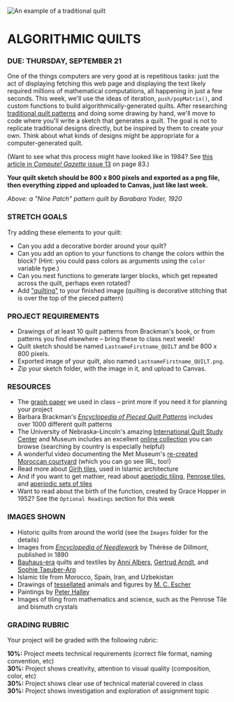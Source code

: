 ![An example of a traditional quilt](https://raw.githubusercontent.com/jeffThompson/CreativeProgramming1/master/Images/Week02_IterationAndLoops/NinePatch_BarbaraYoder_1920-detail.jpg)

ALGORITHMIC QUILTS
====

### DUE: THURSDAY, SEPTEMBER 21  

One of the things computers are very good at is repetitious tasks: just the act of displaying fetching this web page and displaying the text likely required millions of mathematical computations, all happening in just a few seconds. This week, we'll use the ideas of iteration, `push/popMatrix()`, and custom functions to build algorithmically-generated quilts. After researching [traditional quilt patterns](https://github.com/jeffThompson/CreativeProgramming1/blob/master/Readings/Week02_IterationAndLoops/EncyclopediaOfPiecedQuiltPatterns_BarbaraBrackman.pdf) and doing some drawing by hand, we'll move to code where you'll write a sketch that generates a quilt. The goal is not to replicate traditional designs directly, but be inspired by them to create your own. Think about what kinds of designs might be appropriate for a computer-generated quilt.

(Want to see what this process might have looked like in 1984? See [this article in *Compute! Gazette* issue 13](https://archive.org/stream/1984-07-computegazette/Compute_Gazette_Issue_13_1984_Jul#page/n85/mode/2up) on page 83.)

**Your quilt sketch should be 800 x 800 pixels and exported as a png file, then everything zipped and uploaded to Canvas, just like last week.**

*Above: a "Nine Patch" pattern quilt by Barabara Yoder, 1920*  

### STRETCH GOALS  
Try adding these elements to your quilt:

* Can you add a decorative border around your quilt?  
* Can you add an option to your functions to change the colors within the block? (Hint: you could pass colors as arguments using the `color` variable type.)  
* Can you nest functions to generate larger blocks, which get repeated across the quilt, perhaps even rotated?  
* Add ["quilting"](https://en.wikipedia.org/wiki/Quilting) to your finished image (quilting is decorative stitching that is over the top of the pieced pattern)  

### PROJECT REQUIREMENTS  

* Drawings of at least 10 quilt patterns from Brackman's book, or from patterns you find elsewhere – bring these to class next week!  
* Quilt sketch should be named `LastnameFirstname_QUILT` and be 800 x 800 pixels.  
* Exported image of your quilt, also named `LastnameFirstname_QUILT.png`.  
* Zip your sketch folder, with the image in it, and upload to Canvas.  

### RESOURCES  

* The [graph paper](https://github.com/jeffThompson/CreativeProgramming1/blob/master/Resources/QuiltGraphPaper.pdf) we used in class – print more if you need it for planning your project  
* Barbara Brackman's [*Encyclopedia of Pieced Quilt Patterns*](https://github.com/jeffThompson/CreativeProgramming1/blob/master/Readings/Week02_IterationAndLoops/EncyclopediaOfPiecedQuiltPatterns_BarbaraBrackman.pdf) includes over 1000 different quilt patterns  
* The University of Nebraska–Lincoln's amazing [International Quilt Study Center](http://www.quiltstudy.org) and Museum includes an excellent [online collection](http://www.quiltstudy.org/collections/search.html) you can browse (searching by country is especially helpful)  
* A wonderful video documenting the Met Museum's [re-created Moroccan courtyard](https://www.youtube.com/watch?v=Og6cTlwBTrk) (which you can go see IRL, too!)  
* Read more about [Girih tiles](https://en.wikipedia.org/wiki/Girih_tiles), used in Islamic architecture  
* And if you want to get mathier, read about [aperiodic tiling](https://en.wikipedia.org/wiki/Aperiodic_tiling), [Penrose tiles](https://en.wikipedia.org/wiki/Penrose_tiling), and [aperiodic sets of tiles](https://en.wikipedia.org/wiki/List_of_aperiodic_sets_of_tiles)  
* Want to read about the birth of the function, created by Grace Hopper in 1952? See the `Optional Readings` section for this week  

### IMAGES SHOWN  

* Historic quilts from around the world (see the `Images` folder for the details)  
* Images from [*Encyclopedia of Needlework*](https://archive.org/details/encyclopediaofne00dill) by Thérèse de Dillmont, published in 1890  
* [Bauhaus-era](https://en.wikipedia.org/wiki/Bauhaus) quilts and textiles by [Anni Albers](https://en.wikipedia.org/wiki/Anni_Albers), [Gertrud Arndt](https://en.wikipedia.org/wiki/Gertrud_Arndt), and [Sophie Taeuber-Arp](https://en.wikipedia.org/wiki/Sophie_Taeuber-Arp)  
* Islamic tile from Morocco, Spain, Iran, and Uzbekistan  
* Drawings of [tessellated](https://en.wikipedia.org/wiki/Tessellation) animals and figures by [M. C. Escher](https://en.wikipedia.org/wiki/M._C._Escher)  
* Paintings by [Peter Halley](http://www.peterhalley.com/)  
* Images of tiling from mathematics and science, such as the Penrose Tile and bismuth crystals  

### GRADING RUBRIC  
Your project will be graded with the following rubric:

**10%:** Project meets technical requirements (correct file format, naming convention, etc)  
**30%:** Project shows creativity, attention to visual quality (composition, color, etc)  
**30%:** Project shows clear use of technical material covered in class  
**30%:** Project shows investigation and exploration of assignment topic  


